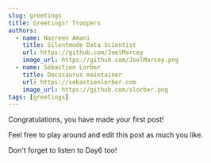 ```yaml
---
slug: greetings
title: Greetings! Troopers
authors:
  - name: Nazreen Amani    
    title: Silentmode Data Scientist
    url: https://github.com/JoelMarcey
    image_url: https://github.com/JoelMarcey.png
  - name: Sébastien Lorber
    title: Docusaurus maintainer
    url: https://sebastienlorber.com
    image_url: https://github.com/slorber.png
tags: [greetings]
---
```


Congratulations, you have made your first post!

Feel free to play around and edit this post as much you like.

Don't forget to listen to Day6 too!